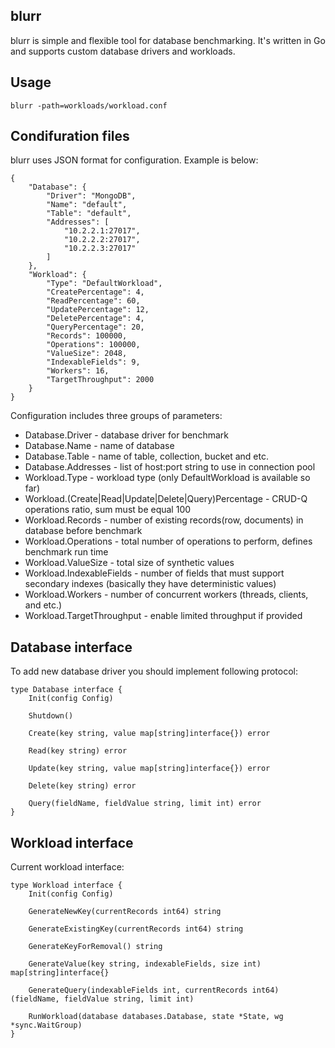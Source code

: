 blurr
-----

blurr is simple and flexible tool for database benchmarking. It's written in Go and supports custom database drivers and workloads.

Usage
-----
    blurr -path=workloads/workload.conf


Condifuration files
------------------
blurr uses JSON format for configuration. Example is below:

    {
        "Database": {
            "Driver": "MongoDB",
            "Name": "default",
            "Table": "default",
            "Addresses": [
                "10.2.2.1:27017",
                "10.2.2.2:27017",
                "10.2.2.3:27017"
            ]
        },
        "Workload": {
            "Type": "DefaultWorkload",
            "CreatePercentage": 4,
            "ReadPercentage": 60,
            "UpdatePercentage": 12,
            "DeletePercentage": 4,
            "QueryPercentage": 20,
            "Records": 100000,
            "Operations": 100000,
            "ValueSize": 2048,
            "IndexableFields": 9,
            "Workers": 16,
            "TargetThroughput": 2000
        }
    }

Configuration includes three groups of parameters:
* Database.Driver - database driver for benchmark
* Database.Name - name of database
* Database.Table - name of table, collection, bucket and etc.
* Database.Addresses - list of host:port string to use in connection pool
* Workload.Type - workload type (only DefaultWorkload is available so far)
* Workload.(Create|Read|Update|Delete|Query)Percentage - CRUD-Q operations ratio, sum must be equal 100
* Workload.Records - number of existing records(row, documents) in database before benchmark
* Workload.Operations - total number of operations to perform, defines benchmark run time
* Workload.ValueSize - total size of synthetic values
* Workload.IndexableFields - number of fields that must support secondary indexes (basically they have deterministic values)
* Workload.Workers - number of concurrent workers (threads, clients, and etc.)
* Workload.TargetThroughput - enable limited throughput if provided

Database interface
------------------
To add new database driver you should implement following protocol:

    type Database interface {
        Init(config Config)
  
      	Shutdown()
      
      	Create(key string, value map[string]interface{}) error
      
      	Read(key string) error
      
      	Update(key string, value map[string]interface{}) error
      
      	Delete(key string) error
      
      	Query(fieldName, fieldValue string, limit int) error
    }

Workload interface
------------------
Current workload interface:

    type Workload interface {
        Init(config Config)
      
      	GenerateNewKey(currentRecords int64) string
      
      	GenerateExistingKey(currentRecords int64) string
      
      	GenerateKeyForRemoval() string
      
      	GenerateValue(key string, indexableFields, size int) map[string]interface{}
      
      	GenerateQuery(indexableFields int, currentRecords int64) (fieldName, fieldValue string, limit int)
      
      	RunWorkload(database databases.Database, state *State, wg *sync.WaitGroup)
    }